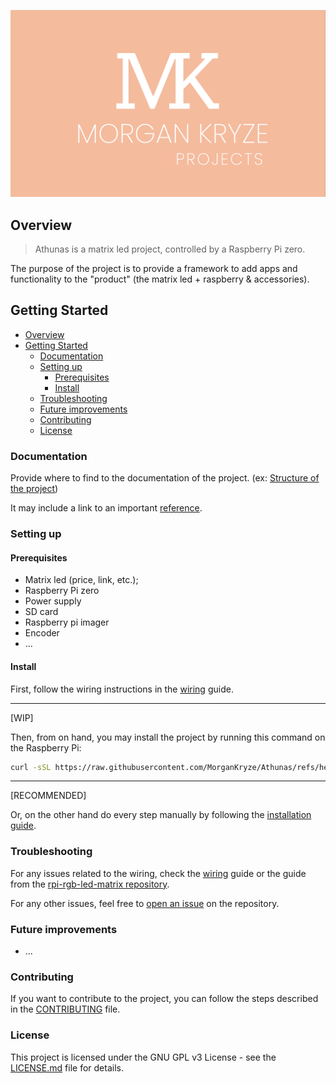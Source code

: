 ![screenshot](./docs/assets/img/screenshot.png)

## Overview

> Athunas is a matrix led project, controlled by a Raspberry Pi zero.

The purpose of the project is to provide a framework to add apps and functionality to the "product" (the matrix led + raspberry & accessories).

## Getting Started

- [Overview](#overview)
- [Getting Started](#getting-started)
  - [Documentation](#documentation)
  - [Setting up](#setting-up)
    - [Prerequisites](#prerequisites)
    - [Install](#install)
  - [Troubleshooting](#troubleshooting)
  - [Future improvements](#future-improvements)
  - [Contributing](#contributing)
  - [License](#license)

### Documentation

Provide where to find to the documentation of the project. (ex: [Structure of the project](...))

It may include a link to an important [reference](...).

### Setting up

#### Prerequisites

- Matrix led (price, link, etc.);
- Raspberry Pi zero
- Power supply
- SD card
- Raspberry pi imager
- Encoder
- ...

#### Install

First, follow the wiring instructions in the [wiring](./docs/wiring.md) guide.

---

[WIP]

Then, from on hand, you may install the project by running this command on the Raspberry Pi:

```bash
curl -sSL https://raw.githubusercontent.com/MorganKryze/Athunas/refs/heads/main/installation.sh | bash
```

---

[RECOMMENDED]

Or, on the other hand do every step manually by following the [installation guide](./docs/installation.md).

### Troubleshooting

For any issues related to the wiring, check the [wiring](./docs/wiring.md) guide or the guide from the [rpi-rgb-led-matrix repository](https://github.com/hzeller/rpi-rgb-led-matrix/blob/master/wiring.md).

For any other issues, feel free to [open an issue](https://github.com/MorganKryze/Athunas/issues) on the repository.

### Future improvements

- ...

### Contributing

If you want to contribute to the project, you can follow the steps described in the [CONTRIBUTING](./.github/CONTRIBUTING) file.

### License

This project is licensed under the GNU GPL v3 License - see the [LICENSE.md](LICENSE) file for details.
